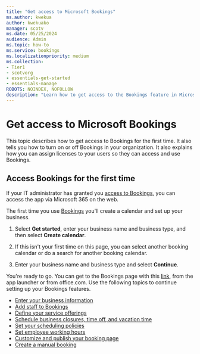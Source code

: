 ```yaml
---
title: "Get access to Microsoft Bookings"
ms.author: kwekua
author: kwekuako
manager: scotv
ms.date: 05/25/2024
audience: Admin
ms.topic: how-to
ms.service: bookings
ms.localizationpriority: medium
ms.collection: 
- Tier1
- scotvorg
- essentials-get-started
- essentials-manage
ROBOTS: NOINDEX, NOFOLLOW
description: "Learn how to get access to the Bookings feature in Microsoft 365."
---
```


# Get access to Microsoft Bookings

This topic describes how to get access to Bookings for the first time. It also tells you how to turn on or off Bookings in your organization. It also explains how you can assign licenses to your users so they can access and use Bookings.

## Access Bookings for the first time

If your IT administrator has granted you [access to Bookings](/microsoft-365/bookings/turn-bookings-on-or-off), you can access the app via Microsoft 365 on the web.

The first time you use [Bookings](https://outlook.office.com/bookings/onboarding) you'll create a calendar and set up your business.

1. Select **Get started**, enter your business name and business type, and then select **Create calendar**.

1. If this isn't your first time on this page, you can select another booking calendar or do a search for another booking calendar.

1. Enter your business name and business type and select **Continue**.

You're ready to go. You can get to the Bookings page with this [link](https://outlook.office.com/bookings/onboarding), from the app launcher or from office.com. Use the following topics to continue setting up your Bookings features.

- [Enter your business information](enter-business-information.md)
- [Add staff to Bookings](add-staff.md)
- [Define your service offerings](define-service-offerings.md)
- [Schedule business closures, time off, and vacation time](schedule-closures-time-off-vacation.md)
- [Set your scheduling policies](set-scheduling-policies.md)
- [Set employee working hours](employee-hours.md)
- [Customize and publish your booking page](customize-booking-page.md)
- [Create a manual booking](create-a-manual-booking.md)
